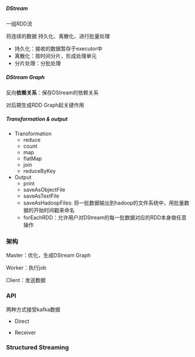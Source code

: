 ##### DStream

 一组RDD流

将连续的数据 持久化、离散化、进行批量处理

- 持久化：接收的数据暂存于executor中
- 离散化：按时间分片，形成处理单元
- 分片处理：分批处理



##### DStream Graph

反向**依赖关系**：保存DStream的依赖关系

对后期生成RDD Graph起关键作用



##### Transformation & output

- Transformation
  - reduce
  - count
  - map
  - flatMap
  - join
  - reduceByKey
- Output
  - print
  - saveAsObjectFile
  - saveAsTextFile
  - saveAsHadoopFiles: 将一批数据输出到hadoop的文件系统中，用批量数据的开始时间戳来命名
  - forEachRDD：允许用户对DStream的每一批数据对应的RDD本身做任意操作



### 架构

Master：优化，生成DStream Graph

Worker：执行job

Client：发送数据



### API

两种方式接受kafka数据

- Direct

- Receiver



### Structured Streaming

